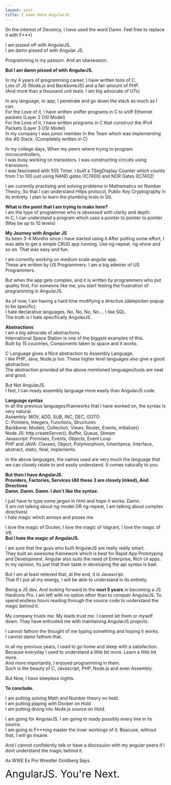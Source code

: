```yaml
---
layout: post
title: I Damn Hate AngularJS
---
```

(In the interest of Decency, I have used the word Damn. Feel free to replace it with F***)

I am pissed off with AngularJS.<br>
I am damn pissed of with Angular JS.

Programming is my passion. And an obesession.

<b>But I am damn pissed of with AngularJS.</b><br>

In my 4 years of programming career, I have written tons of C.<br>
Lots of JS (Node.js and BackboneJS) and a fair amount of PHP.<br>
(And more than a thousand unit tests. I am big advocate of UTs)

In any language, or app, I penetrate and go down the stack as much as I can.<br>
For the Love of it, I have written sniffer programs in C to sniff Ethernet packets (Layer 2 OSI Model)<br>
For the Love of it, I have written programs in C that construct the IPv4 Packets (Layer 3 OSI Model)<br>
In my company I was junior member in the Team which was implementing the 4G Stack. (Completely written in C)

In my college days, When my peers where trying to program microcontrollers,<br>
I was busy working on transistors. I was constructing circuits using transistors.<br>
I was fascinated with 555 Timer. I built a 7SegDisplay Counter which counts from 1 to 100 just using NAND gates (IC7400) and NOR Gates (IC7402)

I am currently practising and solving problems in Mathematics on Number Theory, So that I can understand Https protocol, Public Key Cryptography in its entirety.
I plan to learn the plumbing tools in Git.

<b>What is the point that I am trying to make here?</b><br>
I am the type of programmer who is obsessed with clarity and depth.<br>
In C, I can understand a program which uses a pointer to pointer to pointer (May be up to 10 levels)<br> 

<b>My Journey with Angular JS</b><br>
Its been 3-4 Months since I have started using it.After putting some effort, I was able to get a simple CRUD app running. Use ng-repeat, ng-show and so on. That was easy and fun.

I am currently working on medium scale angular app.<br>
These are written by US Programmers. I am a big admirer of US Programmers.

But when the app gets complex, and it is written by programmers who put quality first, For someone like me, you start feeling the frustration of programming in AngularJS.

As of now, I am having a hard time modifying a directive.(datepicker-popup to be specific).<br>
I hate declarative languages. No, No, No, No.... I like SQL.<br>
The truth is I hate specifically AngularJS.

<b>Abstractions</b><br>
I am a big advocate of abstractions.<br>
International Space Station is one of the biggest examples of this.<br>
Built by 15 countries, Components taken to space and it works.<br>

C Language gives a Nice abstraction to Assembly Language.<br>
I like PHP, Java, Node.js too. These higher level languages also give a good abstraction.<br>
The abstraction provided all the above mentioned languages/tools are neat and good.<br>

But Not AngularJS.<br>
I feel, I can ready assembly language more easily than AngularJS code.<br>

<b> Language syntax</b><br>
In all the previous languages/framworks that I have worked on, the syntax is very natural.<br>
Assembly: MOV, ADD, SUB, INC, DEC, GOTO<br>
C: Pointers, Integers, Functions, Structures<br>
Backbone: Models, Collection, Views, Router, Events, initialize()<br>
Node JS: http.createServer(), Buffer, Queue, Stream<br>
Javascript: Promises, Events, Objects, Event Loop<br>
PHP and JAVA: Classes, Object, Polymorphism, Inheritance, Interface, abstract, static, final, implements.

In the above languages, the names used are very much the language that we can closely relate to and easily understand. It comes naturally to you.<br>

<b>
But then I have AngularJS.<br>
Providers, Factories, Services (All these 3 are closely linked), And Directives <br>
Damn. Damn. Damn. I don't like the syntax.
</b><br>

I just have to type some jargon in html and hope it works. Damn.<br>
(I am not talking about ng-model OR ng-repeat, I am talking about complex directives)<br>
I hate magic which annoys and pisses me.

I love the magic of Docker, I love the magic of Vagrant, I love the magic of V8.<br>
<b>But I hate the magic of AngularJS.</b>

I am sure that the guys who built AngularJS are really really smart.<br>
They built an awesome framework which is best for Rapid App Prototyping and Development.
Angular also suits the need of Enterprise, Rich UI apps.<br>
In my opinion, Its just that their taste in developing the api syntax is bad.

But I am at least relieved that, at the end, it is Javascript.<br>
That If I put all my energy, I will be able to understand in its entirety.

Being a JS dev, And looking forward to the <b>next 5 years</b> in becoming a JS Hardcore Pro.
I am left with no option other than to conquer AngularJS. To spend endless hours reading through the source code to understand the magic behind it.

My company trusts me. My leads trust me. I cannot let them or myself down.
Thay have entrusted me with maintaining AngularJS projects.

I cannot fathom the thought of me typing something and hoping it works.<br>
I cannot damn fathom that.

In all my previous years, I used to go home and sleep with a satisfaction.<br>
Because everyday I used to understand a little bit more. Learn a little bit more.<br>
And more importantly, I enjoyed programming in them.<br>
Such is the beauty of C, Javascript, PHP, Node.js and even Assembly.

But Now, I have sleepless nights.

<b>To conclude.</b>

I am putting solving Math and Number theory on hold.<br>
I am putting playing with Docker on Hold<br>
I am putting diving into Node.js source on Hold.

I am going for AngularJS. I am going to ready possibly every line in its source.<br>
I am going to F***ing master the inner workings of it.
Beacuse, without that, I will go insane.

And I cannot confidently talk or have a discssuion with my angular peers if I dont understand the magic behind it.

As WWE Ex Pro Wrestler Goldberg Says.
<div style="font-size:32px">
AngularJS. You're Next.
</div>

